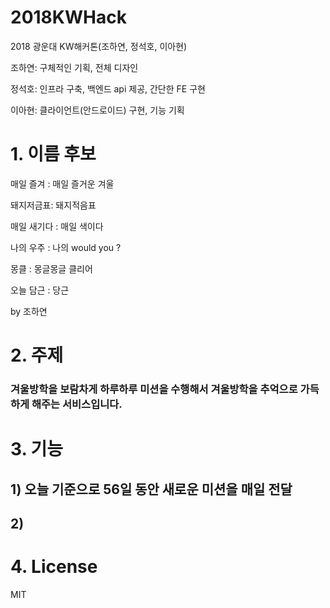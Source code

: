 # 2018KWHack

2018 광운대 KW해커톤(조하연, 정석호, 이아현)

조하연: 구체적인 기획, 전체 디자인 

정석호: 인프라 구축, 백엔드 api 제공, 간단한 FE 구현

이아현: 클라이언트(안드로이드) 구현, 기능 기획


# 1. 이름 후보

매일 즐겨 : 매일 즐거운 겨울

돼지저금표: 돼지적음표

매일 새기다 : 매일 색이다

나의 우주 : 나의 would you ?

몽클 : 몽글몽글 클리어

오늘 담근 : 당근

by 조하연

# 2. 주제

### 겨울방학을 보람차게 하루하루 미션을 수행해서 겨울방학을 추억으로 가득하게 해주는 서비스입니다.

# 3. 기능

## 1) 오늘 기준으로 56일 동안 새로운 미션을 매일 전달

## 2)

# 4. License

MIT
